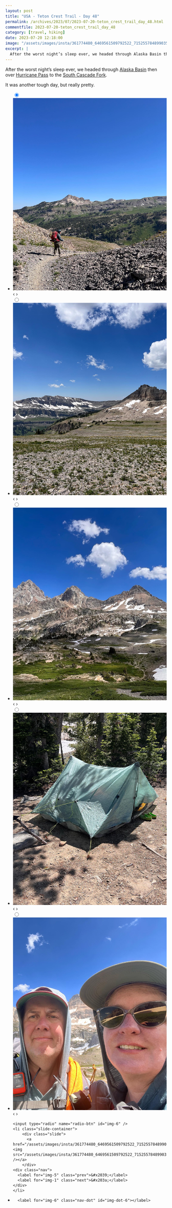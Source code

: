 ```yaml
---
layout: post
title: "USA - Teton Crest Trail - Day 48"
permalink: /archives/2023/07/2023-07-20-teton_crest_trail_day_48.html
commentfile: 2023-07-20-teton_crest_trail_day_48
category: [travel, hiking]
date: 2023-07-20 12:18:00
image: "/assets/images/insta/361774480_6469561509792522_7152557848990355700_n_17872473455941437.jpg"
excerpt: |
  After the worst night’s sleep ever, we headed through Alaska Basin then over Hurricane Pass to the South Cascade Fork.
---
```


After the worst night’s sleep ever, we headed through [Alaska Basin](https://maps.app.goo.gl/oS3XxTzQAuWCytLT7) then over [Hurricane Pass](https://maps.app.goo.gl/KdRzTZQeV6jnnRcg9) to the [South Cascade Fork](https://maps.app.goo.gl/d1gQMcWkZiKyDMQg6).

It was another tough day, but really pretty.

<ul class="slides">
    <input type="radio" name="radio-btn" id="img-1" checked="checked" />
    <li class="slide-container">
        <div class="slide">
          <a href="/assets/images/insta/361817392_5767903253309854_7056077337264225528_n_17975668049215062.jpg"><img src="/assets/images/insta/361817392_5767903253309854_7056077337264225528_n_17975668049215062.jpg" /></a>
        </div>
    <div class="nav">
      <label for="img-6" class="prev">&#x2039;</label>
      <label for="img-2" class="next">&#x203a;</label>
    </div>
    </li>
        <input type="radio" name="radio-btn" id="img-2"  />
    <li class="slide-container">
        <div class="slide">
          <a href="/assets/images/insta/361699625_612083917657555_6576876991981361730_n_17982147800118583.jpg"><img src="/assets/images/insta/361699625_612083917657555_6576876991981361730_n_17982147800118583.jpg" /></a>
        </div>
    <div class="nav">
      <label for="img-1" class="prev">&#x2039;</label>
      <label for="img-3" class="next">&#x203a;</label>
    </div>
    </li>
        <input type="radio" name="radio-btn" id="img-3"  />
    <li class="slide-container">
        <div class="slide">
          <a href="/assets/images/insta/361773927_1000676907740087_713081138077263956_n_17975387534417033.jpg"><img src="/assets/images/insta/361773927_1000676907740087_713081138077263956_n_17975387534417033.jpg" /></a>
        </div>
    <div class="nav">
      <label for="img-2" class="prev">&#x2039;</label>
      <label for="img-4" class="next">&#x203a;</label>
    </div>
    </li>
        <input type="radio" name="radio-btn" id="img-4"  />
    <li class="slide-container">
        <div class="slide">
          <a href="/assets/images/insta/361928398_1669325583535906_895384809661103159_n_17873346161892411.jpg"><img src="/assets/images/insta/361928398_1669325583535906_895384809661103159_n_17873346161892411.jpg" /></a>
        </div>
    <div class="nav">
      <label for="img-3" class="prev">&#x2039;</label>
      <label for="img-5" class="next">&#x203a;</label>
    </div>
    </li>
        <input type="radio" name="radio-btn" id="img-5"  />
    <li class="slide-container">
        <div class="slide">
          <a href="/assets/images/insta/361936702_818895199689392_8960406423608249886_n_18242997868205238.jpg"><img src="/assets/images/insta/361936702_818895199689392_8960406423608249886_n_18242997868205238.jpg" /></a>
        </div>
    <div class="nav">
      <label for="img-4" class="prev">&#x2039;</label>
      <label for="img-6" class="next">&#x203a;</label>
    </div>
    </li>
    
    <input type="radio" name="radio-btn" id="img-6" />
    <li class="slide-container">
        <div class="slide">
          <a href="/assets/images/insta/361774480_6469561509792522_7152557848990355700_n_17872473455941437.jpg"><img src="/assets/images/insta/361774480_6469561509792522_7152557848990355700_n_17872473455941437.jpg" /></a>
        </div>
    <div class="nav">
      <label for="img-5" class="prev">&#x2039;</label>
      <label for="img-1" class="next">&#x203a;</label>
    </div>
    </li>
			
<li class="nav-dots">
      <label for="img-1" class="nav-dot" id="img-dot-1"></label>
      <label for="img-2" class="nav-dot" id="img-dot-2"></label>
      <label for="img-3" class="nav-dot" id="img-dot-3"></label>
      <label for="img-4" class="nav-dot" id="img-dot-4"></label>
      <label for="img-5" class="nav-dot" id="img-dot-5"></label>

      <label for="img-6" class="nav-dot" id="img-dot-6"></label>

</li>
</ul>
